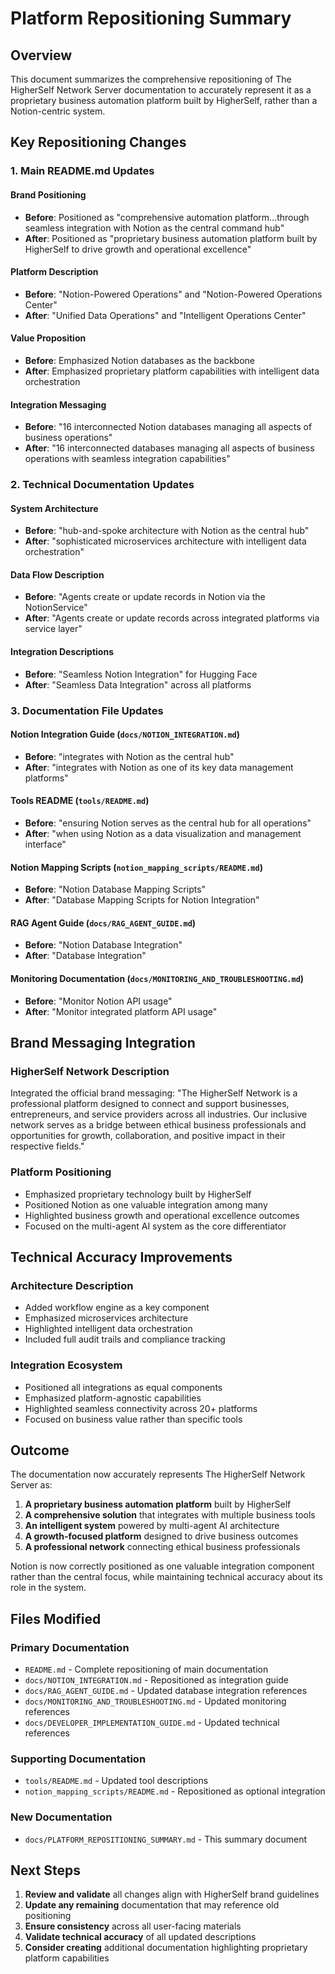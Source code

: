 # Platform Repositioning Summary

## Overview

This document summarizes the comprehensive repositioning of The HigherSelf Network Server documentation to accurately represent it as a proprietary business automation platform built by HigherSelf, rather than a Notion-centric system.

## Key Repositioning Changes

### 1. **Main README.md Updates**

#### **Brand Positioning**
- **Before**: Positioned as "comprehensive automation platform...through seamless integration with Notion as the central command hub"
- **After**: Positioned as "proprietary business automation platform built by HigherSelf to drive growth and operational excellence"

#### **Platform Description**
- **Before**: "Notion-Powered Operations" and "Notion-Powered Operations Center"
- **After**: "Unified Data Operations" and "Intelligent Operations Center"

#### **Value Proposition**
- **Before**: Emphasized Notion databases as the backbone
- **After**: Emphasized proprietary platform capabilities with intelligent data orchestration

#### **Integration Messaging**
- **Before**: "16 interconnected Notion databases managing all aspects of business operations"
- **After**: "16 interconnected databases managing all aspects of business operations with seamless integration capabilities"

### 2. **Technical Documentation Updates**

#### **System Architecture**
- **Before**: "hub-and-spoke architecture with Notion as the central hub"
- **After**: "sophisticated microservices architecture with intelligent data orchestration"

#### **Data Flow Description**
- **Before**: "Agents create or update records in Notion via the NotionService"
- **After**: "Agents create or update records across integrated platforms via service layer"

#### **Integration Descriptions**
- **Before**: "Seamless Notion Integration" for Hugging Face
- **After**: "Seamless Data Integration" across all platforms

### 3. **Documentation File Updates**

#### **Notion Integration Guide** (`docs/NOTION_INTEGRATION.md`)
- **Before**: "integrates with Notion as the central hub"
- **After**: "integrates with Notion as one of its key data management platforms"

#### **Tools README** (`tools/README.md`)
- **Before**: "ensuring Notion serves as the central hub for all operations"
- **After**: "when using Notion as a data visualization and management interface"

#### **Notion Mapping Scripts** (`notion_mapping_scripts/README.md`)
- **Before**: "Notion Database Mapping Scripts"
- **After**: "Database Mapping Scripts for Notion Integration"

#### **RAG Agent Guide** (`docs/RAG_AGENT_GUIDE.md`)
- **Before**: "Notion Database Integration"
- **After**: "Database Integration"

#### **Monitoring Documentation** (`docs/MONITORING_AND_TROUBLESHOOTING.md`)
- **Before**: "Monitor Notion API usage"
- **After**: "Monitor integrated platform API usage"

## Brand Messaging Integration

### **HigherSelf Network Description**
Integrated the official brand messaging: "The HigherSelf Network is a professional platform designed to connect and support businesses, entrepreneurs, and service providers across all industries. Our inclusive network serves as a bridge between ethical business professionals and opportunities for growth, collaboration, and positive impact in their respective fields."

### **Platform Positioning**
- Emphasized proprietary technology built by HigherSelf
- Positioned Notion as one valuable integration among many
- Highlighted business growth and operational excellence outcomes
- Focused on the multi-agent AI system as the core differentiator

## Technical Accuracy Improvements

### **Architecture Description**
- Added workflow engine as a key component
- Emphasized microservices architecture
- Highlighted intelligent data orchestration
- Included full audit trails and compliance tracking

### **Integration Ecosystem**
- Positioned all integrations as equal components
- Emphasized platform-agnostic capabilities
- Highlighted seamless connectivity across 20+ platforms
- Focused on business value rather than specific tools

## Outcome

The documentation now accurately represents The HigherSelf Network Server as:

1. **A proprietary business automation platform** built by HigherSelf
2. **A comprehensive solution** that integrates with multiple business tools
3. **An intelligent system** powered by multi-agent AI architecture
4. **A growth-focused platform** designed to drive business outcomes
5. **A professional network** connecting ethical business professionals

Notion is now correctly positioned as one valuable integration component rather than the central focus, while maintaining technical accuracy about its role in the system.

## Files Modified

### **Primary Documentation**
- `README.md` - Complete repositioning of main documentation
- `docs/NOTION_INTEGRATION.md` - Repositioned as integration guide
- `docs/RAG_AGENT_GUIDE.md` - Updated database integration references
- `docs/MONITORING_AND_TROUBLESHOOTING.md` - Updated monitoring references
- `docs/DEVELOPER_IMPLEMENTATION_GUIDE.md` - Updated technical references

### **Supporting Documentation**
- `tools/README.md` - Updated tool descriptions
- `notion_mapping_scripts/README.md` - Repositioned as optional integration

### **New Documentation**
- `docs/PLATFORM_REPOSITIONING_SUMMARY.md` - This summary document

## Next Steps

1. **Review and validate** all changes align with HigherSelf brand guidelines
2. **Update any remaining** documentation that may reference old positioning
3. **Ensure consistency** across all user-facing materials
4. **Validate technical accuracy** of all updated descriptions
5. **Consider creating** additional documentation highlighting proprietary platform capabilities

